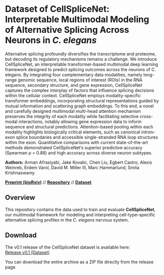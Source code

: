 # Dataset of CellSpliceNet: Interpretable Multimodal Modeling of Alternative Splicing Across Neurons in *C. elegans*
Alternative splicing profoundly diversifies the transcriptome and proteome, but decoding its regulatory mechanisms remains a challenge. We introduce CellSpliceNet, an interpretable transformer-based multimodal deep learning framework designed to predict splicing outcomes across the neurons of C. elegans. By integrating four complementary data modalities, namely long-range genomic sequence, local regions of interest (ROIs) in the RNA sequence, secondary structure, and gene expression, CellSpliceNet captures the complex interplay of factors that influence splicing decisions within the cellular context. CellSpliceNet employs modality-specific transformer embeddings, incorporating structural representations guided by mutual information and scattering graph embeddings. To this end, a novel and carefully designed multimodal multi-head attention mechanism preserves the integrity of each modality while facilitating selective cross-modal interactions, notably allowing gene expression data to inform sequence and structural predictions. Attention-based pooling within each modality highlights biologically critical elements, such as canonical intron–exon splice boundaries and accessible single-stranded RNA loop structures within the exon. Quantitative comparisons with current state-of-the-art methods demonstrated CellSpliceNet‘s superior predictive accuracy (Spearman ρ = 0.88) and high accuracy across diverse neuron subtypes.

**Authors:** Arman Afrasiyabi, Jake Kovalic, Chen Liu, Egbert Castro, Alexis Weinreb, Erdem Varol, David M. Miller III,  Marc Hammarlund,  Smita Krishnaswamy 

[**Preprint (bioRxiv)**](https://www.biorxiv.org/content/10.1101/2025.06.22.660966v1) // 
[**Repository**](https://github.com/KrishnaswamyLab/CellSpliceNet)  // 
[**Dataset**](https://github.com/KrishnaswamyLab/CellSpliceNet-dataset)


## Overview

This repository contains the data used to train and evaluate **CellSpliceNet**, our multimodal framework for modeling and interpreting cell-type–specific alternative splicing profiles in the _C. elegans_ nervous system. 

## Download

The v0.1 release of the CellSpliceNet dataset is available here:  
[Release v0.1 (Dataset)](https://github.com/KrishnaswamyLab/CellSpliceNet-dataset/releases/tag/v0.1-dataset)

You can download the entire archive as a ZIP file directly from the release page.

